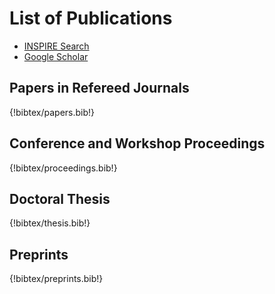 # List of Publications

- [INSPIRE Search](http://inspirehep.net/search?p=find+ea+T.Ueda.1)
- [Google Scholar](https://scholar.google.com/citations?user=zrbJjwUAAAAJ)

## Papers in Refereed Journals

{!bibtex/papers.bib!}

## Conference and Workshop Proceedings

{!bibtex/proceedings.bib!}

## Doctoral Thesis

{!bibtex/thesis.bib!}

## Preprints

{!bibtex/preprints.bib!}
